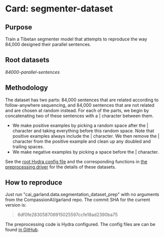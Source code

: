 # Card: segmenter-dataset

## Purpose

Train a Tibetan segmenter model that attempts to reproduce the way 84,000 designed their parallel sentences.

## Root datasets

_84000-parallel-sentences_

## Methodology

The dataset has two parts: 84,000 sentences that are related according to follow-anywhere sequencing, and 84,000 sentences that are not related and are chosen at random instead. For each of the parts, we begin by concatenating two of these sentences with a | character between them.

- We make positive examples by picking a random space after the | character and taking everything before this random space. Note that positive examples always include the | character. We then remove the | character from the positive example and clean up any doubled and trailing spaces.
- We make negative examples by picking a space before the | character.

See the [root Hydra config file](https://github.com/CompassionAI/garland/blob/6df0fe283058706915025597ccfe18ad2390ba75/cai_garland/data/dataset_prep.config/config.yaml) and the corresponding functions in [the preprocessing driver](https://github.com/CompassionAI/garland/blob/6df0fe283058706915025597ccfe18ad2390ba75/cai_garland/data/segmentation_dataset_prep.py) for the details of these datasets.

## How to reproduce

Just run "cai_garland.data.segmentation_dataset_prep" with no arguments from the CompassionAI/garland repo. The commit SHA for the current version is:

> 6df0fe283058706915025597ccfe18ad2390ba75

The preprocessing code is Hydra configured. The config files are can be found [in GitHub](https://github.com/CompassionAI/garland/tree/6df0fe283058706915025597ccfe18ad2390ba75/cai_garland/data/dataset_prep.config).
